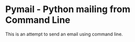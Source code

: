 # Pymail - Python mailing from Command Line 

This is an attempt to send an email using command line. 

